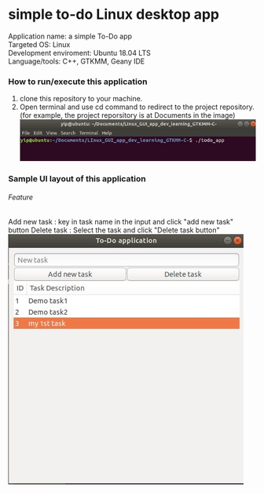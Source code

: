 # simple to-do Linux desktop app
Application name: a simple To-Do app <br />
Targeted OS: Linux<br />
Development enviroment: Ubuntu 18.04 LTS<br />
Language/tools: C++, GTKMM, Geany IDE<br />

### How to run/execute this application
1) clone this repository to your machine.
2) Open terminal and use cd command to redirect to the project repository. 
(for example, the project reporsitory is at Documents in the image)
![how to run](https://github.com/ZChuanyip/LInux_GUI_app_dev_learning_GTKMM-C-/blob/master/readme_img/12.JPG)

### Sample UI layout of this application<br />
###### Feature
Add new task : key in task name in the input and click "add new task" button
Delete task : Select the task and click "Delete task button"
![UI layout](https://github.com/ZChuanyip/LInux_GUI_app_dev_learning_GTKMM-C-/blob/master/readme_img/adde.JPG)



